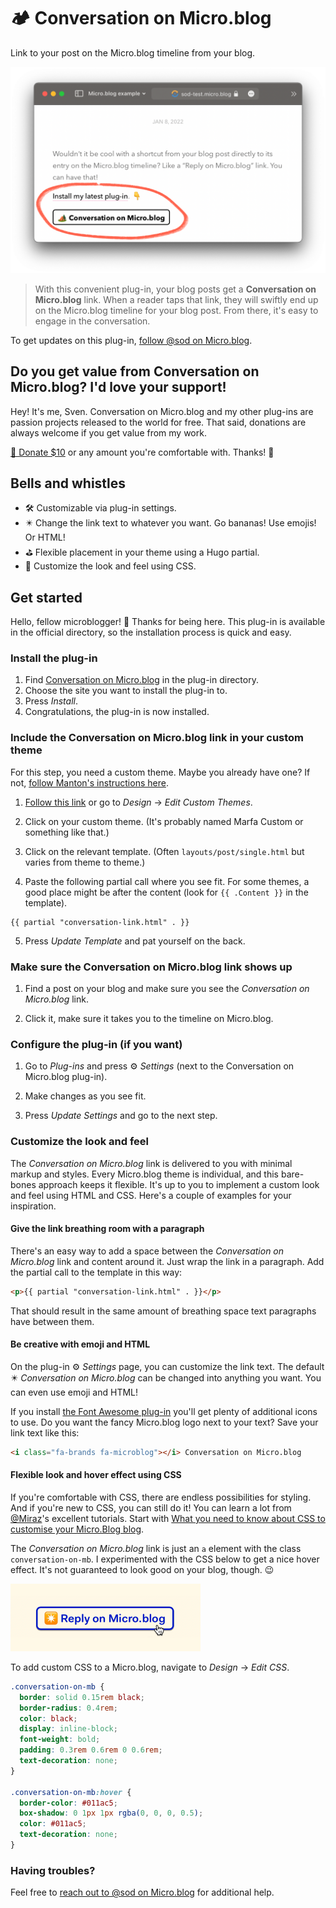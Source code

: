 # 🏕 Conversation on Micro.blog

Link to your post on the Micro.blog timeline from your blog.

![](https://github.com/svendahlstrand/plugin-conversation-on-mb/raw/main/docs/screenshot.png)

> With this convenient plug-in, your blog posts get a **Conversation on Micro.blog** link. When a reader taps that link, they will swiftly end up on the Micro.blog timeline for your blog post. From there, it's easy to engage in the conversation.

To get updates on this plug-in, [follow @sod on Micro.blog](https://micro.blog/sod).

## Do you get value from Conversation on Micro.blog? I'd love your support!

Hey! It's me, Sven. Conversation on Micro.blog and my other plug-ins are passion projects released to the world for free. That said, donations are always welcome if you get value from my work.

[💸 Donate $10](https://dahlstrand.net/donate/) or any amount you're comfortable with. Thanks! 🙏

## Bells and whistles

* 🛠 Customizable via plug-in settings.
* ✴️ Change the link text to whatever you want. Go bananas! Use emojis! Or HTML!
* ⛳️ Flexible placement in your theme using a Hugo partial.
* 🎁 Customize the look and feel using CSS.

## Get started

Hello, fellow microblogger! 👋 Thanks for being here. This plug-in is available in the official directory, so the installation process is quick and easy.

### Install the plug-in

1. Find [Conversation on Micro.blog](https://micro.blog/account/plugins/view/41) in the plug-in directory.
2. Choose the site you want to install the plug-in to.
3. Press *Install*.
4. Congratulations, the plug-in is now installed.

### Include the Conversation on Micro.blog link in your custom theme

For this step, you need a custom theme. Maybe you already have one? If not, [follow Manton's instructions here](https://help.micro.blog/t/custom-themes/59).

1. [Follow this link](https://micro.blog/account/themes) or go to *Design* → *Edit Custom Themes*.

2. Click on your custom theme. (It's probably named Marfa Custom or something like that.)

3. Click on the relevant template. (Often `layouts/post/single.html` but varies from theme to theme.)

4. Paste the following partial call where you see fit. For some themes, a good place might be after the content (look for `{{ .Content }}` in the template).
```
{{ partial "conversation-link.html" . }}
```

5. Press *Update Template* and pat yourself on the back.

### Make sure the Conversation on Micro.blog link shows up

1. Find a post on your blog and make sure you see the *Conversation on Micro.blog* link.

2. Click it, make sure it takes you to the timeline on Micro.blog.

### Configure the plug-in (if you want)

1. Go to *Plug-ins* and press ⚙️ *Settings* (next to the Conversation on Micro.blog plug-in).

2. Make changes as you see fit.

3. Press *Update Settings* and go to the next step.

### Customize the look and feel

The *Conversation on Micro.blog* link is delivered to you with minimal markup and styles. Every Micro.blog theme is individual, and this bare-bones approach keeps it flexible. It's up to you to implement a custom look and feel using HTML and CSS. Here's a couple of examples for your inspiration.

#### Give the link breathing room with a paragraph

There's an easy way to add a space between the *Conversation on Micro.blog* link and content around it. Just wrap the link in a paragraph. Add the partial call to the template in this way:

```html
<p>{{ partial "conversation-link.html" . }}</p>
```

That should result in the same amount of breathing space text paragraphs have between them.

#### Be creative with emoji and HTML

On the plug-in ⚙️ *Settings* page, you can customize the link text. The default ✴️ *Conversation on Micro.blog* can be changed into anything you want. You can even use emoji and HTML!

If you install [the Font Awesome plug-in](https://micro.blog/account/plugins/view/74) you'll get plenty of additional icons to use. Do you want the fancy Micro.blog logo next to your text? Save your link text like this:

```html
<i class="fa-brands fa-microblog"></i> Conversation on Micro.blog
```

#### Flexible look and hover effect using CSS

If you're comfortable with CSS, there are endless possibilities for styling. And if you're new to CSS, you can still do it! You can learn a lot from [@Miraz](http://micro.blog/miraz)'s excellent tutorials. Start with [What you need to know about CSS to customise your Micro.Blog blog](https://custom.micro.blog/2019/06/04/what-you-need.html).

The *Conversation on Micro.blog* link is just an `a` element with the class `conversation-on-mb`. I experimented with the CSS below to get a nice hover effect. It's not guaranteed to look good on your blog, though. 😉

<img src="https://github.com/svendahlstrand/plugin-conversation-on-mb/raw/main/docs/styling-example.png" alt="" width="304" height="108" />

To add custom CSS to a Micro.blog, navigate to *Design* → *Edit CSS*.

```css
.conversation-on-mb {
  border: solid 0.15rem black;
  border-radius: 0.4rem;
  color: black;
  display: inline-block;
  font-weight: bold;
  padding: 0.3rem 0.6rem 0 0.6rem;
  text-decoration: none;
}

.conversation-on-mb:hover {
  border-color: #011ac5;
  box-shadow: 0 1px 1px rgba(0, 0, 0, 0.5);
  color: #011ac5;
  text-decoration: none;
}
```

### Having troubles?

Feel free to [reach out to @sod on Micro.blog](https://micro.blog/sod) for additional help.
